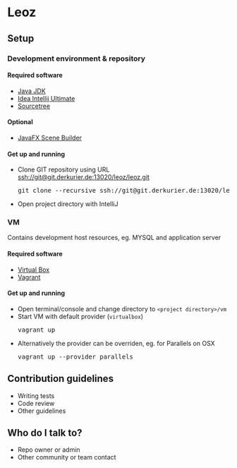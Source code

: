 # Leoz #

## Setup ##

### Development environment & repository ###

#### Required software ####
* [Java JDK](http://www.oracle.com/technetwork/java/javase/downloads/index-jsp-138363.html)
* [Idea Intellij Ultimate](https://www.jetbrains.com/idea/)
* [Sourcetree](https://www.atlassian.com/software/sourcetree)

#### Optional ####
* [JavaFX Scene Builder](http://gluonhq.com/open-source/scene-builder/)

#### Get up and running ####
* Clone GIT repository using URL [ssh://git@git.derkurier.de:13020/leoz/leoz.git](ssh://git@git.derkurier.de:13020/leoz/leoz.git)
  <pre>git clone --recursive ssh://git@git.derkurier.de:13020/leoz/leoz.git leoz</pre>
* Open project directory with IntelliJ

### VM ###
Contains development host resources, eg. MYSQL and application server

#### Required software ####
* [Virtual Box](https://www.virtualbox.org)
* [Vagrant](http://www.vagrantup.com)

#### Get up and running ####
* Open terminal/console and change directory to `<project directory>/vm`
* Start VM with default provider (`virtualbox`)
   <pre>vagrant up</pre>
* Alternatively the provider can be overriden, eg. for Parallels on OSX
   <pre>vagrant up --provider parallels</pre>

## Contribution guidelines ##

* Writing tests
* Code review
* Other guidelines

## Who do I talk to? ##

* Repo owner or admin
* Other community or team contact